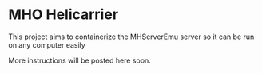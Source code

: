 # MHO Helicarrier

This project aims to containerize the MHServerEmu server so it can be run on any computer easily

More instructions will be posted here soon.
